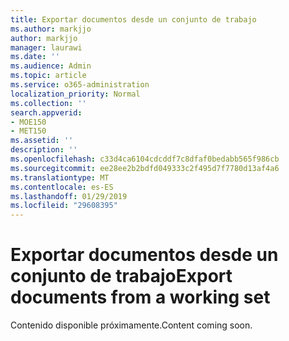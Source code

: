 ```yaml
---
title: Exportar documentos desde un conjunto de trabajo
ms.author: markjjo
author: markjjo
manager: laurawi
ms.date: ''
ms.audience: Admin
ms.topic: article
ms.service: o365-administration
localization_priority: Normal
ms.collection: ''
search.appverid:
- MOE150
- MET150
ms.assetid: ''
description: ''
ms.openlocfilehash: c33d4ca6104cdcddf7c8dfaf0bedabb565f986cb
ms.sourcegitcommit: ee28ee2b2bdfd049333c2f495d7f7780d13af4a6
ms.translationtype: MT
ms.contentlocale: es-ES
ms.lasthandoff: 01/29/2019
ms.locfileid: "29608395"
---
```

# <a name="export-documents-from-a-working-set"></a><span data-ttu-id="dc245-102">Exportar documentos desde un conjunto de trabajo</span><span class="sxs-lookup"><span data-stu-id="dc245-102">Export documents from a working set</span></span>

<span data-ttu-id="dc245-103">Contenido disponible próximamente.</span><span class="sxs-lookup"><span data-stu-id="dc245-103">Content coming soon.</span></span>
